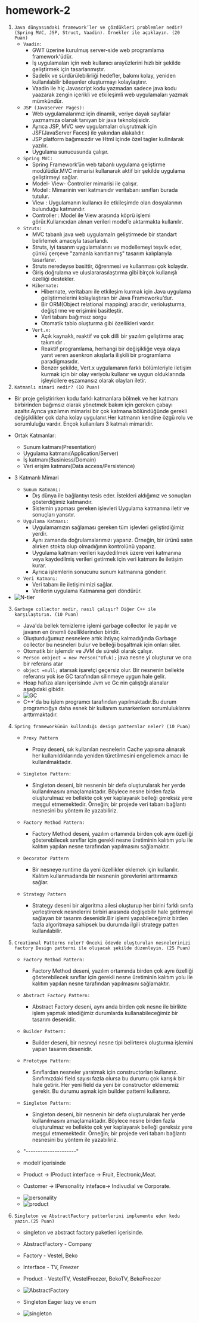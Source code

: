 # homework-2

1. `Java dünyasındaki framework’ler ve çözdükleri problemler nedir?(Spring MVC, JSP,
   Struct, Vaadin). Örnekler ile açıklayın. (20 Puan)`
    - `Vaadin:` 
      - GWT üzerine kurulmuş server-side web programlama framework'üdür.
      - İş uygulamaları için web kullanıcı arayüzlerini hızlı bir şekilde geliştirmek için tasarlanmıştır.
      - Sadelik ve sürdürülebilirliği hedefler, bakımı kolay, yeniden kullanılabilir bileşenler oluşturmayı kolaylaştırır.
      - Vaadin ile hiç Javascript kodu yazmadan sadece java kodu yaazarak zengin içerikli ve etkileşimli web uygulamaları yazmak mümkündür.
    - `JSP (JavaServer Pages):`
      - Web uygulamalarımız için dinamik, veriye dayalı sayfalar yazmamıza olanak tanıyan bir java teknolojisidir.
      - Ayrıca JSP, MVC wev uygulamaları oluşrutmak için JSF(JavaServer Faces) ile yakından alakalıdır.
      - JSP platform bağımsızdır ve Html içinde özel tagler kullnılarak yazılır.
      - Uygulama sunucusunda çalışır.
    - `Spring MVC:`
      - Spring Framework’ün web tabanlı uygulama geliştirme modülüdür.MVC mimarisi kullanarak aktif bir şekilde uygulama geliştirmeyi sağlar.
      - Model- View- Controller mimarisi ile çalışır.
      - Model : Mimarinin veri katmanıdır veritabanı sınıfları burada tutulur.
      - View : Uygulamanın kullanıcı ile etkileşimde olan dosyalarının bulunduğu katmandır.
      - Controller : Model ile View arasında köprü işlemi görür.Kullanıcıdan alınan verileri model’e aktarmakta kullanılır.
    - `Struts:`
      - MVC tabanlı java web uygulamalrı geliştirmede bir standart belirlemek amacıyla tasarlandı.
      - Struts, iyi tasarım uygulamalarını ve modellemeyi teşvik eder, çünkü çerçeve "zamanla kanıtlanmış" tasarım kalıplarıyla tasarlanır.
      - Struts neredeyse basittir, öğrenmesi ve kullanması çok kolaydır.
      - Giriş doğrulama ve uluslararasılaştırma gibi birçok kullanışlı özelliği destekler.
      - `Hibernate: `
        - Hibernate, veritabanı ile etkileşim kurmak için Java uygulama geliştirmelerini kolaylaştıran bir Java Frameworku’dur.
        - Bir ORM(Object relational mapping) aracıdır, verioluşturma, değiştirme ve erişimini basitleştir.
        - Veri tabanı bağımsız sorgu
        - Otomatik tablo oluşturma gibi özellikleri vardır.
      - `Vert.x:`
        - Açık kaynaklı, reaktif ve çok dilli bir yazılım geliştirme araç takımıdır .
        - Reaktif programlama, herhangi bir değişikliğe veya olaya yanıt veren asenkron akışlarla ilişkili bir programlama paradigmasıdır.
        - Benzer şekilde, Vert.x uygulamanın farklı bölümleriyle iletişim kurmak için bir olay veriyolu kullanır ve uygun olduklarında işleyicilere eşzamansız olarak olayları iletir.
2. `Katmanlı mimari nedir? (10 Puan)`

- Bir proje geliştirirken kodu farklı katmanlara bölmek ve her katmanı birbirinden bağımsız olarak
  yönetmek bakım için gereken çabayı azaltır.Ayrıca yazılımın mimarisi bir çok katmana bölündüğünde
  gerekli değişiklikler çok daha kolay uygulanır.Her katmanın kendine özgü rolu ve sorumluluğu vardır.
  Ençok kullanılanı 3 katmalı mimaridir.
- Ortak Katmanlar:
    - Sunum katmanı(Presentation)
    - Uygulama katmanı(Application/Server)
    - İş katmanı(Businiess/Domain)
    - Veri erişim katmanı(Data access/Persistence)

- 3 Katmanlı Mimari
    - `Sunum Katmanı:`
        - Dış dünya ile bağlantıyı tesis eder. İstekleri aldığımız ve sonuçları gösterdiğimiz katmandır.
        - Sistemin yapması gereken işlevleri Uygulama katmanına iletir ve sonuçları yansıtır.
    - `Uygulama Katmanı:`
        - Uygulamamızın sağlaması gereken tüm işlevleri geliştirdiğimiz yerdir.
        - Aynı zamanda doğrulamalarımızı yaparız. Örneğin, bir ürünü satın alırken stokta olup olmadığının kontrolünü
          yaparız.
        - Uygulama katmanı verileri kaydedilmek üzere veri katmanına veya kaydedilmiş verileri getirmek için veri
          katmanı
          ile iletişim kurar.
        - Ayrıca işlemlerin sonucunu sunum katmanına gönderir.
    - `Veri Katmanı:`
        - Veri tabanı ile iletişimimizi sağlar.
        - Verilerin uygulama Katmanına geri döndürür.
- <img src="img/n-tier.png"  alt="N-tier">


3. `Garbage collector nedir, nasıl çalışır? Diğer C++ ile karşılaştırın. (10 Puan)`

    - Java'da bellek temizleme işlemi garbage collector ile yapılır ve javanın en önemli özelliklerinden biridir.
    - Oluşturduğumuz nesnelere artık ihtiyaç kalmadığında Garbage collector bu nesneleri bulur ve belleği boşaltmak için
      onları siler.
    - Otomatik bir işlemdir ve JVM de sürekli olarak çalışır.
    - `Person onbject = new Person("Ufuk);` java nesne yi oluşturur ve ona bir referans atar
    - `object =null;` atarsak işaretçi geçersiz olur. Bir nesnenin bellekte referansı yok ise GC tarafından
      silinmeye uygun hale gelir.
    - Heap hafıza alanı içerisinde Jvm ve Gc nin çalıştığı alanalar aşağıdaki gibidir.
    - <img src="img/GC.png"  alt="GC">
    - C++'da bu işlem programcı tarafından yapılmaktadır.Bu durum programcığya daha esnek bir kullanım sunarkenken
      sorumluluklarını arttırmaktadır.


4. `Spring frameworkünün kullandığı design patternlar neler? (10 Puan)`
    - `Proxy Pattern`
        - Proxy deseni, sık kullanılan nesnelerin Cache yapısına alınarak her kullanıldıklarında yeniden türetilmesini
          engellemek amacı ile kullanılmaktadır.
    - `Singleton Pattern:`
        - Singleton deseni, bir nesnenin bir defa oluşturularak her yerde kullanılmasını amaçlamaktadır. Böylece nesne
          birden fazla oluşturulmaz ve bellekte çok yer kaplayarak belleği gereksiz yere meşgul etmemektedir. Örneğin;
          bir projede veri tabanı bağlantı nesnesini bu yöntem ile yazabiliriz.
    - `Factory Method Pattern:`
        - Factory Method deseni, yazılım ortamında birden çok aynı özelliği gösterebilecek sınıflar için gerekli nesne
          üretiminin kalıtım yolu ile kalıtım yapılan nesne tarafından yapılmasını sağlamaktır.

    - `Decorator Pattern`
        - Bir nesneye runtime da yeni özellikler eklemek için kullanılır. Kalıtım kullanmadanda bir nesnenin görevlerini
          arttırmamızı sağlar.
    - `Strategy Pattern`
        - Strategy deseni bir algoritma ailesi oluşturup her birini farklı sınıfa yerleştirerek nesnelerini birbiri
          arasında değişebilir hale getirmeyi sağlayan bir tasarım desenidir.Bir işlemi yapabileceğimiz birden fazla
          algoritmaya sahipsek bu durumda ilgili strategy patten kullanılabilir.


5. `Creational Patterns neler? Önceki ödevde oluşturulan nesnelerinizi factory Design
   patterni ile oluşacak şekilde düzenleyin. (25 Puan)`
    - `Factory Method Pattern:`
        - Factory Method deseni, yazılım ortamında birden çok aynı özelliği gösterebilecek sınıflar için gerekli nesne
          üretiminin kalıtım yolu ile kalıtım yapılan nesne tarafından yapılmasını sağlamaktır.
    - `Abstract Factory Pattern:`
        - Abstract Factory deseni, aynı anda birden çok nesne ile birlikte işlem yapmak istediğimiz durumlarda
          kullanabileceğimiz bir tasarım desenidir.
    - `Builder Pattern:`
        - Builder deseni, bir nesneyi nesne tipi belirterek oluşturma işlemini yapan tasarım desenidir.
    - `Prototype Pattern:`
      - Sınıflardan nesneler yaratmak için constructorları kullanırız. Sınıfımızdaki field sayısı fazla olursa bu durumu çok karışık bir hale getirir. Her yeni field da yeni bir constructor eklememiz gerekir. Bu durumu aşmak için builder patterni kullanırız.
    - `Singleton Pattern:`
      - Singleton deseni, bir nesnenin bir defa oluşturularak her yerde kullanılmasını amaçlamaktadır. Böylece nesne birden fazla oluşturulmaz ve bellekte çok yer kaplayarak belleği gereksiz yere meşgul etmemektedir. Örneğin; bir projede veri tabanı bağlantı nesnesini bu yöntem ile yazabiliriz. 

    - "---------------------"
    - model/ içerisinde
    - Product -> IProduct interface -> Fruit, Electronic,Meat.
    - Customer -> IPersonality inteface-> Indivudial ve Corporate.
    - <img src="src/main/java/model/personality_factory/PersonalityFactory.png"   alt="personality">
    - <img src="src/main/java/model/product_factory/ProductFactory.png"  alt="product">
    

6. `Singleton ve AbstractFactory patterlerini implemente eden kodu yazın.(25 Puan)`
    - singleton ve abstract factory paketleri içerisinde.
    - AbstractFactory - Company
    - Factory - Vestel, Beko
    - Interface - TV, Freezer
    - Product - VestelTV, VestelFreezer, BekoTV, BekoFreezer
    - <img src="src/main/java/abstract_factory/AbstractFactory.png"  alt="AbstractFactory">
    
    - Singleton Eager lazy ve enum 
    - <img src="src/main/java/singleton/singleton.png"  alt="singleton">


